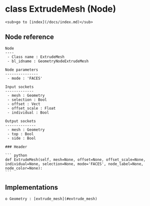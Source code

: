 # class ExtrudeMesh (Node)

    <sub>go to [index](/docs/index.md)</sub>
    
## Node reference

    Node
    ----
     - Class name : ExtrudeMesh
     - bl_idname : GeometryNodeExtrudeMesh
    
    Node parameters
    ---------------
     - mode : 'FACES'
    
    Input sockets
    -------------
     - mesh : Geometry
     - selection : Bool
     - offset : Vect
     - offset_scale : Float
     - individual : Bool
    
    Output sockets
    --------------
     - mesh : Geometry
     - top : Bool
     - side : Bool
    
    ### Header

    ``` python
    def ExtrudeMesh(self, mesh=None, offset=None, offset_scale=None, individual=None, selection=None, mode='FACES', node_label=None, node_color=None):
    ```
    
## Implementations

    o Geometry : [extrude_mesh](#extrude_mesh) 
    
    